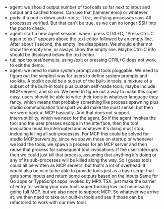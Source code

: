 - agent: we should output number of tool calls so far next to input and output and cached tokens. Can use that hammer emoji or whatever.
- pods: if a pod is down and i run `pi list`, verifying processes says All processes verified. But that can't be true, as we can no longer SSH into the pod to check.
- agent: start a new agent session. when i press CTRL+C, "Press Ctrl+C again to exit" appears above the text editor followed by an empty line. After about 1 second, the empty line disappears. We should either not show the empty line, or always show the empty line. Maybe Ctrl+C info should be displayed below the text editor.
- tui: npx tsx test/demo.ts, using /exit or pressing CTRL+C does not work to exit the demo.
- agent: we need to make system prompt and tools pluggable. We need to figure out the simplest way for users to define system prompts and toolkits. A toolkit could be a subset of the built-in tools, a mixture of a subset of the built-in tools plus custom self-made tools, maybe include MCP servers, and so on. We need to figure out a way to make this super easy. users should be able to write their tools in whatever language they fancy. which means that probably something like process spawning plus studio communication transport would make the most sense. but then we were back at MCP basically. And that does not support interruptibility, which we need for the agent. So if the agent invokes the tool and the user presses escape in the interface, then the tool invocation must be interrupted and whatever it's doing must stop, including killing all sub-processes. For MCP this could be solved for studio MCP servers by, since we spawn those on startup or whenever we load the tools, we spawn a process for an MCP server and then reuse that process for subsequent tool invocations. If the user interrupts then we could just kill that process, assuming that anything it's doing or any of its sub-processes will be killed along the way. So I guess tools could all be written as MCP servers, but that's a lot of overhead. It would also be nice to be able to provide tools just as a bash script that gets some inputs and return some outputs based on the inputs Same for Go apps or TypeScript apps invoked by MPX TSX. just make the barrier of entry for writing your own tools super fucking low. not necessarily going full MCP. but we also need to support MCP. So whatever we arrive at, we then need to take our built-in tools and see if those can be refactored to work with our new tools